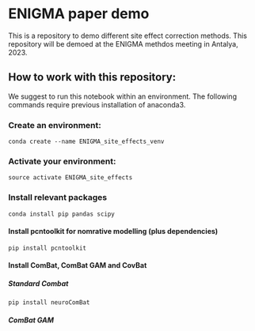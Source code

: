 # ENIGMA paper demo
This is a repository to demo different site effect correction methods. This repository will be demoed at the ENIGMA methdos meeting in Antalya, 2023.

## How to work with this repository:

We suggest to run this notebook within an environment. The following commands require previous installation of anaconda3.

### Create an environment:

```
conda create --name ENIGMA_site_effects_venv
```
### Activate your environment:

```
source activate ENIGMA_site_effects
```
### Install relevant packages
```
conda install pip pandas scipy
````
#### Install pcntoolkit for nomrative modelling (plus dependencies)
```
pip install pcntoolkit
```
#### Install ComBat, ComBat GAM and CovBat

##### Standard Combat
```
pip install neuroComBat
```
##### ComBat GAM
